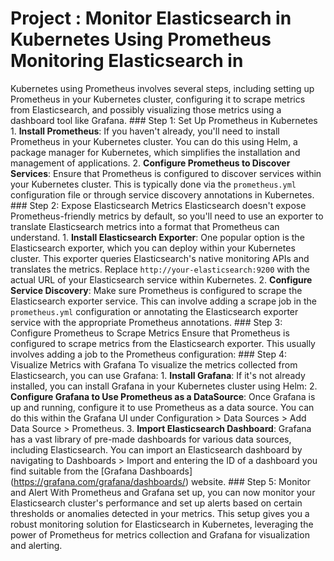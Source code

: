 # Project : Monitor Elasticsearch in Kubernetes Using Prometheus Monitoring Elasticsearch in
Kubernetes using Prometheus involves several steps, including setting up Prometheus in your
Kubernetes cluster, configuring it to scrape metrics from Elasticsearch, and possibly visualizing
those metrics using a dashboard tool like Grafana. ### Step 1: Set Up Prometheus in
Kubernetes 1. **Install Prometheus**: If you haven't already, you'll need to install Prometheus in
your Kubernetes cluster. You can do this using Helm, a package manager for Kubernetes, which
simplifies the installation and management of applications. 2. **Configure Prometheus to
Discover Services**: Ensure that Prometheus is configured to discover services within your
Kubernetes cluster. This is typically done via the `prometheus.yml` configuration file or through
service discovery annotations in Kubernetes. ### Step 2: Expose Elasticsearch Metrics
Elasticsearch doesn't expose Prometheus-friendly metrics by default, so you'll need to use an
exporter to translate Elasticsearch metrics into a format that Prometheus can understand. 1.
**Install Elasticsearch Exporter**: One popular option is the Elasticsearch exporter, which you
can deploy within your Kubernetes cluster. This exporter queries Elasticsearch's native
monitoring APIs and translates the metrics. Replace `http://your-elasticsearch:9200` with the
actual URL of your Elasticsearch service within Kubernetes. 2. **Configure Service Discovery**:
Make sure Prometheus is configured to scrape the Elasticsearch exporter service. This can
involve adding a scrape job in the `prometheus.yml` configuration or annotating the
Elasticsearch exporter service with the appropriate Prometheus annotations. ### Step 3:
Configure Prometheus to Scrape Metrics Ensure that Prometheus is configured to scrape
metrics from the Elasticsearch exporter. This usually involves adding a job to the Prometheus
configuration: ### Step 4: Visualize Metrics with Grafana To visualize the metrics collected from
Elasticsearch, you can use Grafana: 1. **Install Grafana**: If it's not already installed, you can
install Grafana in your Kubernetes cluster using Helm: 2. **Configure Grafana to Use
Prometheus as a DataSource**: Once Grafana is up and running, configure it to use
Prometheus as a data source. You can do this within the Grafana UI under Configuration > Data
Sources > Add Data Source > Prometheus. 3. **Import Elasticsearch Dashboard**: Grafana has
a vast library of pre-made dashboards for various data sources, including Elasticsearch. You
can import an Elasticsearch dashboard by navigating to Dashboards > Import and entering the
ID of a dashboard you find suitable from the [Grafana Dashboards]
(https://grafana.com/grafana/dashboards/) website. ### Step 5: Monitor and Alert With
Prometheus and Grafana set up, you can now monitor your Elasticsearch cluster's performance
and set up alerts based on certain thresholds or anomalies detected in your metrics. This setup
gives you a robust monitoring solution for Elasticsearch in Kubernetes, leveraging the power of
Prometheus for metrics collection and Grafana for visualization and alerting.
